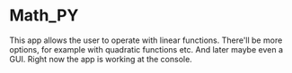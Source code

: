 # Math_PY
This app allows the user to operate with linear functions. There'll be more options, for example with quadratic functions etc. And later maybe even a GUI. Right now 
the app is working at the console. 
